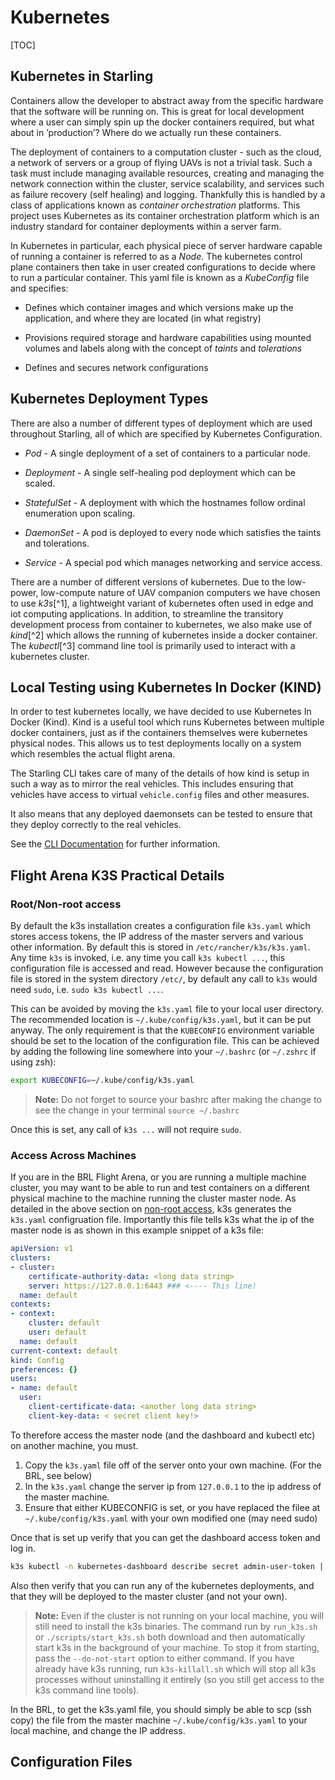 # Kubernetes

[TOC]

## Kubernetes in Starling

Containers allow the developer to abstract away from the specific
hardware that the software will be running on. This is great for local
development where a user can simply spin up the docker containers
required, but what about in ’production’? Where do we actually run these
containers.

The deployment of containers to a computation cluster - such as the
cloud, a network of servers or a group of flying UAVs is not a trivial
task. Such a task must include managing available resources, creating
and managing the network connection within the cluster, service
scalability, and services such as failure recovery (self healing) and
logging. Thankfully this is handled by a class of applications known as
*container orchestration* platforms. This project uses Kubernetes as its
container orchestration platform which is an industry standard for
container deployments within a server farm.

In Kubernetes in particular, each physical piece of server hardware
capable of running a container is referred to as a *Node*. The
kubernetes control plane containers then take in user created
configurations to decide where to run a particular container. This yaml
file is known as a *KubeConfig* file and specifies:

-   Defines which container images and which versions make up the
    application, and where they are located (in what registry)

-   Provisions required storage and hardware capabilities using mounted
    volumes and labels along with the concept of *taints* and
    *tolerations*

-   Defines and secures network configurations

## Kubernetes Deployment Types

There are also a number of different types of deployment which are used
throughout Starling, all of which are specified by Kubernetes
Configuration.

-   *Pod* - A single deployment of a set of containers to a particular
    node.

-   *Deployment* - A single self-healing pod deployment which can be
    scaled.

-   *StatefulSet* - A deployment with which the hostnames follow ordinal
    enumeration upon scaling.

-   *DaemonSet* - A pod is deployed to every node which satisfies the
    taints and tolerations.

-   *Service* - A special pod which manages networking and service
    access.

There are a number of different versions of kubernetes. Due to the
low-power, low-compute nature of UAV companion computers we have chosen
to use *k3s*[^1], a lightweight variant of kubernetes often used in edge
and iot computing applications. In addition, to streamline the
transitory development process from container to kubernetes, we also
make use of *kind*[^2] which allows the running of kubernetes inside a
docker container. The *kubectl*[^3] command line tool is primarily used
to interact with a kubernetes cluster.

## Local Testing using Kubernetes In Docker (KIND)

In order to test kubernetes locally, we have decided to use Kubernetes In Docker (Kind). Kind is a useful tool which runs Kubernetes between multiple docker containers, just as if the containers themselves were kubernetes physical nodes. This allows us to test deployments locally on a system which resembles the actual flight arena.

The Starling CLI takes care of many of the details of how kind is setup in such a way as to mirror the real vehicles. This includes ensuring that vehicles have access to virtual `vehicle.config` files and other measures.

It also means that any deployed daemonsets can be tested to ensure that they deploy correctly to the real vehicles.

See the [CLI Documentation](../guide/cli.md) for further information.

## Flight Arena K3S Practical Details

### Root/Non-root access

By default the k3s installation creates a configuration file `k3s.yaml` which stores access tokens, the IP address of the master servers and various other information. By default this is stored in `/etc/rancher/k3s/k3s.yaml`. Any time `k3s` is invoked, i.e. any time you call `k3s kubectl ...`, this configuration file is accessed and read. However because the configuration file is stored in the system directory `/etc/`, by default any call to `k3s` would need `sudo`, i.e. `sudo k3s kubectl ...`.

This can be avoided by moving the `k3s.yaml` file to your local user directory. The recommended location is `~/.kube/config/k3s.yaml`, but it can be put anyway. The only requirement is that the `KUBECONFIG` environment variable should be set to the location of the configuration file. This can be achieved by adding the following line somewhere into your `~/.bashrc` (or `~/.zshrc` if using zsh):

```bash
export KUBECONFIG=~/.kube/config/k3s.yaml
```
> **Note:** Do not forget to source your bashrc after making the change to see the change in your terminal `source ~/.bashrc`

Once this is set, any call of `k3s ...` will not require `sudo`.

### Access Across Machines

If you are in the BRL Flight Arena, or you are running a multiple machine cluster, you may want to be able to run and test containers on a different physical machine to the machine running the cluster master node. As detailed in the above section on [non-root access](#rootnot-rootaccess), k3s generates the `k3s.yaml` configruation file. Importantly this file tells k3s what the ip of the master node is as shown in this example snippet of a k3s file:

```yaml
apiVersion: v1
clusters:
- cluster:
    certificate-authority-data: <long data string>
    server: https://127.0.0.1:6443 ### <---- This line!
  name: default
contexts:
- context:
    cluster: default
    user: default
  name: default
current-context: default
kind: Config
preferences: {}
users:
- name: default
  user:
    client-certificate-data: <another long data string>
    client-key-data: < secret client key!>
```

To therefore access the master node (and the dashboard and kubectl etc) on another machine, you must.

1. Copy the `k3s.yaml` file off of the server onto your own machine. (For the BRL, see below)
2. In the `k3s.yaml` change the server ip from `127.0.0.1` to the ip address of the master machine.
3. Ensure that either KUBECONFIG is set, or you have replaced the filee at `~/.kube/config/k3s.yaml` with your own modified one (may need sudo)

Once that is set up verify that you can get the dashboard access token and log in.

```bash
k3s kubectl -n kubernetes-dashboard describe secret admin-user-token | grep ^token
```

Also then verify that you can run any of the kubernetes deployments, and that they will be deployed to the master cluster (and not your own).

> **Note:** Even if the cluster is not running on your local machine, you will still need to install the k3s binaries. The command run by `run_k3s.sh` or `./scripts/start_k3s.sh` both download and then automatically start k3s in the background of your machine. To stop it from starting, pass the `--do-not-start` option to either command. If you have already have k3s running, run `k3s-killall.sh` which will stop all k3s processes without uninstalling it entirely (so you still get access to the k3s command line tools).

In the BRL, to get the k3s.yaml file, you should simply be able to scp (ssh copy) the file from the master machine `~/.kube/config/k3s.yaml` to your local machine, and change the IP address.

## Configuration Files
